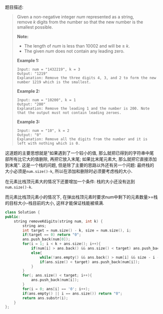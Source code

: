 题目描述:

> Given a non-negative integer *num* represented as a string, remove *k* digits from the number so that the new number is the smallest possible.
>
> **Note:**
>
> - The length of *num* is less than 10002 and will be ≥ *k*.
> - The given *num* does not contain any leading zero.
>
> **Example 1:**
>
> ```
> Input: num = "1432219", k = 3
> Output: "1219"
> Explanation: Remove the three digits 4, 3, and 2 to form the new number 1219 which is the smallest.
>
> ```
>
> **Example 2:**
>
> ```
> Input: num = "10200", k = 1
> Output: "200"
> Explanation: Remove the leading 1 and the number is 200. Note that the output must not contain leading zeroes.
>
> ```
>
> **Example 3:**
>
> ```
> Input: num = "10", k = 2
> Output: "0"
> Explanation: Remove all the digits from the number and it is left with nothing which is 0.
> ```

这道题的主要思想就是"如果遇到了一个较小的值, 那么就把已得到的字符串中尾部所有比它大的值删除, 再把它放入末尾; 如果比末尾元素大, 那么就把它直接添加到末尾". 这是一个栈的问题, 但是除了主要的思路以外还有另一个问题: 最终栈的大小必须是`num.size()-k`, 所以在添加和删除时必须要考虑栈的大小.

在元素比栈顶元素大的情况下还要增加一个条件: 栈的大小还没有达到`num.size()-k`.

而元素比栈顶元素小的情况下, 在弹出栈顶元素时要求num中剩下的元素数量>=栈的目标大小-栈目前的大小, 这样才能保证栈能被填满.

```c++
class Solution {
public:
    string removeKdigits(string num, int k) {
        string ans;
        int target = num.size() - k, size = num.size(), i;
        if(target == 0) return "0";
        ans.push_back(num[0]);
        for(i = 1; i < k + ans.size(); i++){
            if(num[i] > ans.back() && ans.size() < target) ans.push_back(num[i]);
            else{
                while(!ans.empty() && ans.back() > num[i] && size - i - 1 >= target - ans.size()) ans.pop_back();
                if(ans.size() < target) ans.push_back(num[i]);
            }
        }
        for(; ans.size() < target; i++){
            ans.push_back(num[i]);
        }
        for(i = 0; ans[i] == '0'; i++);
        if(ans.empty() || i == ans.size()) return "0";
        return ans.substr(i);
    }
};
```


